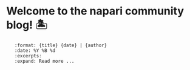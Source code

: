# Welcome to the napari community blog! 🏝️

```{postlist}
   :format: {title} {date} | {author}
   :date: %Y %B %d
   :excerpts:
   :expand: Read more ...
```
